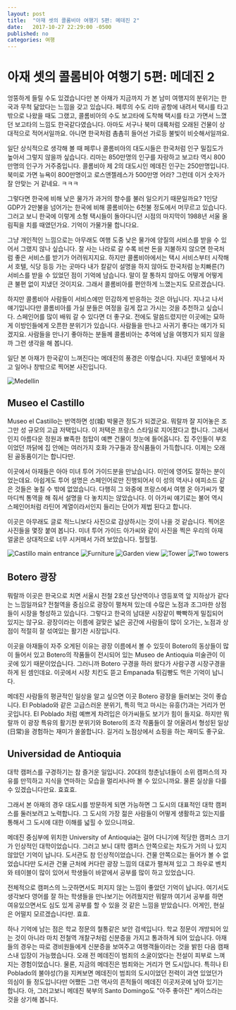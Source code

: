 ```yaml
---
layout: post
title:  "아재 셋의 콜롬비아 여행기 5편: 메데진 2"
date:   2017-10-27 22:29:00 -0500
published: no
categories: 여행
---
```


# 아재 셋의 콜롬비아 여행기 5편: 메데진 2

엉뚱하게 들릴 수도 있겠습니다만 본 아재가 지금까지 가 본 남미 여행지의
분위기는 한국과 무척 닮았다는 느낌을 갖고 있습니다. 페루의 수도 리마 공항에
내려서 택시를 타고 밖으로 나왔을 때도 그랬고, 콜롬비아의 수도 보고타에 도착해
택시를 타고 가면서 느꼈던 보고타의 느낌도 한국같다였습니다. 아마도 서구나 북미
대륙처럼 오래된 건물이 상대적으로 적어서일까요. 아니면 한국처럼 촘촘히 들어선 
가로등 불빛이 비슷해서일까요.

일단 상식적으로 생각해 볼 때 페루나 콜롬비아의 대도시들은 한국처럼 인구
밀집도가 높아서 그렇지 않을까 싶습니다. 리마는 850만명의 인구를 자랑하고
보고타 역시 800만명의 인구가 거주중입니다. 콜롬비아 제 2의 대도시인 메데진
인구는 250만명입니다. 북미로 가면 뉴욕이 800만명이고 로스앤젤레스가 500만명
어라? 그런데 이거 숫자가 잘 안맞는 거 같네요. ㅋㅋㅋ

그렇다면 한국에 비해 낮은 물가가 과거의 향수를 불러 일으키기 때문일까요?
1인당 GDP가 2만불을 넘어가는 한국에 비해 콜롬비아는 6천불 정도에서 머무르고
있습니다. 그러고 보니 한국에 이렇게 소형 택시들이 돌아다니던 시점의 마지막이
1988년 서울 올림픽을 치를 때였던가요. 기억이 가물가물 합니다요.

그냥 개인적인 느낌으로는 아무래도 여행 도중 낮은 물가에 양질의 서비스를 받을
수 있어서 그랬지 않나 싶습니다. 잘 사는 나라로 갈 수록 비싼 돈을 지불하지
않으면 한국처럼 좋은 서비스를 받기가 어려워지지요. 하지만 콜롬비아에서는 택시
서비스부터 시작해서 호텔, 식당 등등 가는 곳마다 내가 칼같이 설명을 하지 않아도
한국처럼 눈치빠른(?) 서비스를 받을 수 있었던 점이 기억에 남습니다. 말이 잘
통하지 않아도 어떻게 어떻게 큰 불편 없이 지냈던 것이지요. 그래서 콜롬비아를
편안하게 느꼈는지도 모르겠습니다.

하지만 콜롬비아 사람들이 서비스에만 민감하게 반응하는 것은 아닙니다.  지나고
나서 얘기입니다만 콜롬비아를 가실 분들은 여정을 길게 잡고 가시는 것을 추천하고
싶습니다. 스페인어를 많이 배워 갈 수 있다면 더 좋구요. 전에도 말씀드렸지만
이곳에는 묘하게 이방인들에게 오픈한 분위기가 있습니다. 사람들을 만나고 사귀기
좋다는 얘기가 되겠지요. 사람들을 만나기 좋아하는 분들께 콜롬비아는 추억에 남을
여행지가 되지 않을까 그런 생각을 해 봅니다.

일단 본 아재가 한국같이 느껴진다는 메데진의 풍경은 이렇습니다. 지내던 호텔에서
자고 일어나 창밖으로 찍어본 사진입니다. 

![Medellin](/assets/2017-10-27-colombia-trip-06-medellin-2/medellin-view.jpg)

## Museo el Castillo

Museo el Castillo는 번역하면 성(城) 박물관 정도가 되겠군요. 뭐랄까 잘 지어놓은
조그만 성 규모의 고급 저택입니다. 이 저택은 프랑스 스타일로 지어졌다고 합니다.
그래서인지 아름다운 정원과 뾰족한 첨탑이 예쁜 건물이 첫눈에 들어옵니다.  집
주인들이 부호이었던 까닭에 집 안에는 여러가지 호화 가구들과 장식품들이
가득합니다. 이제는 오래된 골동품이기는 합니다만.

이곳에서 아재들은 아아 미녀 투어 가이드분을 만났습니다. 미인에 영어도 잘하는
분이었는데요. 아쉽게도 투어 설명은 스페인어로만 진행되어서 이 성의 역사나
에피소드 같은 것들은 놓칠 수 밖에 없었습니다. 다행히 그 와중에 프랑스에서 여행
온 아가씨가 몇 마디씩 통역을 해 줘서 설명을 다 놓치지는 않았습니다. 이 아가씨
얘기로는 불어 역시 스페인어처럼 라틴어 계열이라서인지 들리는 단어가 제법
된다고 합니다.

이곳은 아무래도 글로 적느니보다 사진으로 감상하시는 것이 나을 것 같습니다.
찍어온 사진들을 몇장 붙여 봅니다. 미녀 투어 가이드 아가씨와 같이 사진을 찍은
우리의 아재 얼굴은 상대적으로 너무 시커매서 가려 보았습니다. 헐헐헐.

![Castillo main entrance](/assets/2017-10-27-colombia-trip-06-medellin-2/castillo-main.jpg)
![Furniture](/assets/2017-10-27-colombia-trip-06-medellin-2/castillo-furniture.jpg)
![Garden view](/assets/2017-10-27-colombia-trip-06-medellin-2/castillo-garden.jpg)
![Tower](/assets/2017-10-27-colombia-trip-06-medellin-2/castillo-tower.jpg)
![Two towers](/assets/2017-10-27-colombia-trip-06-medellin-2/castillo-two-towers.jpg)

## Botero 광장

뭐랄까 이곳은 한국으로 치면 서울시 전철 2호선 당산역이나 영등포역 앞 지하상가
같다는 느낌일까요? 전철역을 중심으로 광장이 펼쳐져 있는데 수많은 노점과
조그마한 상점들이 시장을 형성하고 있습니다. 그렇다고 한국의 남대문 시장같이
빡빡하게 밀집되어 있지는 않구요. 광장이라는 이름에 걸맞은 넓은 공간에 사람들이
많이 오가는, 노점과 상점이 적절히 잘 섞여있는 활기찬 시장입니다.

이곳을 아재들이 자주 오게된 이유는 광장 이름에서 볼 수 있듯이 Botero의 동상들이 많이
들어서 있고 Botero의 작품들이 전시되어 있는 Museo de Antioquia 미술관이 이곳에
있기 때문이었습니다. 그러니까 Botero 구경을 하러 왔다가 사람구경 시장구경을 하게
된 셈인데요. 이곳에서 시장 치킨도 뜯고 Empanada 튀김빵도 먹은 기억이 납니다.

메데진 사람들의 평균적인 일상을 알고 싶으면 이곳 Botero 광장을 들러보는 것이
좋습니다. El Poblado와 같은 고급스러운 분위기, 특히 먹고 마시는 유흥(?)과는
거리가 먼 곳입니다. El Poblado 처럼 예쁘게 차려입은 아가씨들도 보기가 힘이
들지요. 하지만 뭐랄까 이 광장 특유의 활기찬 분위기와 Botero의 조각 작품들이 잘
어울려서 형성된 일상(日常)을 경험하는 재미가 쏠쏠합니다. 길거리 노점상에서
쇼핑을 하는 재미도 좋구요. 

## Universidad de Antioquia

대학 캠퍼스를 구경하기는 참 즐거운 일입니다. 20대의 청춘남녀들이 소위 캠퍼스의
자유를 만끽하고 지식을 연마하는 모습을 멀리서나마 볼 수 있으니까요. 물론
실상을 다를 수 있겠습니다만요. 효효효.

그래서 본 아재의 경우 대도시를 방문하게 되면 가능하면 그 도시의 대표적인 대학
캠퍼스를 둘러보려고 노력합니다. 그 도시의 가장 젊은 사람들이 어떻게 생활하고
있는지를 통해서 그 도시에 대한 이해를 넓힐 수 있으니까요.

메데진 중심부에 위치한 University of Antioquia는 걸어 다니기에 적당한 캠퍼스
크기가 인상적인 대학이었습니다. 그러고 보니 대학 캠퍼스 안쪽으로는 차도가 거의
나 있지 않았던 기억이 납니다. 도서관도 참 인상적이었습니다. 건물 안쪽으로는
들어가 볼 수 없었습니다만 도서관 건물 근처에 커다란 광장 느낌의 대로가 펼쳐져
있고 그 좌우로 벤치와 테이블이 많이 있어서 학생들이 바깥에서 공부를 많이 하고
있었습니다.  

전체적으로 캠퍼스의 느긋하면서도 퍼지지 않는 느낌이 좋았던 기억이 납니다.
여기서도 생각보다 영어를 잘 하는 학생들을 만나보기는 어려웠지만 뭐랄까 여기서
공부를 하면 여유있으면서도 심도 있게 공부를 할 수 있을 것 같은 느낌을
받았습니다. 어게인, 현실은 어떨지 모르겠습니다만. 효효.

하나 기억에 남는 점은 학교 정문의 철통같은 보안 검색입니다. 학교 정문이
개방되어 있는 것이 아니라 마치 전철역 개찰구처럼 신분증을 가지고 통과하게 되어
있습니다. 아재들의 경우는 따로 경비원들에게 신분증을 보여주고 여행객들이라는
것을 밝힌 다음 캠패스내 입장이 가능했습니다. 오래 전 메데진이 범죄의
소굴이었다는 전설이 피부로 느껴지는 경험이었습니다. 물론, 지금의 메데진은
범죄와는 거리가 먼 도시입니다. 특히나 El Poblado의 불야성(?)을 지켜보면
메데진이 범죄의 도시이었던 전력이 과연 있었던가 의심이 들 정도입니다만 어쨌든
그런 역사의 흔적들이 메데진 이곳저곳에 남아 있기는 합니다. 아, 그러고보니
메데진 북부의 Santo Domingo도 "아주 좋아진" 케이스라는 것을 상기해 봅니다.

